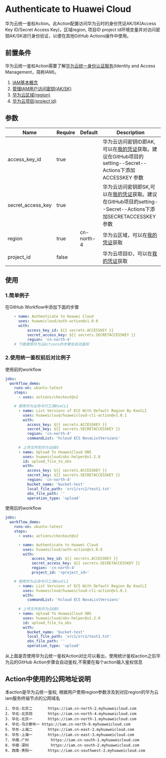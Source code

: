 # Authenticate to Huawei Cloud

华为云统一鉴权Action。此Action配置访问华为云时的身份凭证AK/SK(Access Key ID/Secret Access Key)，区域region, 项目ID project id环境变量并对访问密钥AK/SK进行身份验证，以便在其他GitHub Actions操作中使用。  

## 前置条件
华为云统一鉴权Action需要了解[华为云统一身份认证服务](https://support.huaweicloud.com/iam/index.html)(Identity and Access Management，简称IAM)。  
1. [IAM基本概念](https://support.huaweicloud.com/productdesc-iam/iam_01_0023.html)  
2. [管理IAM用户访问密钥(AK/SK)](https://support.huaweicloud.com/usermanual-iam/iam_02_0003.html)  
3. [华为云区域(region)](https://support.huaweicloud.com/iam_faq/iam_01_0011.html)  
4. [华为云项目(project id)](https://support.huaweicloud.com/usermanual-iam/iam_05_0001.html)  

## 参数  

| Name          | Require | Default | Description |
| ------------- | ------- | ------- | ----------- |
| access_key_id    |   true    |         | 华为云访问密钥ID即AK,可以在[我的凭证](https://support.huaweicloud.com/usermanual-ca/ca_01_0003.html?utm_campaign=ua&utm_content=ca&utm_term=console)获取。建议在GitHub项目的setting--Secret--Actions下添加 ACCESSKEY 参数|
| secret_access_key    |   true    |         | 华为云访问密钥即SK,可以在[我的凭证](https://support.huaweicloud.com/usermanual-ca/ca_01_0003.html?utm_campaign=ua&utm_content=ca&utm_term=console)获取。建议在GitHub项目的setting--Secret--Actions下添加SECRETACCESSKEY 参数|
| region    |   true        |     cn-north-4    | 华为云区域，可以在[我的凭证](https://console.huaweicloud.com/iam/?locale=zh-cn#/mine/apiCredential)获取|
| project_id    |   false    |         | 华为云项目ID，可以在[我的凭证](https://console.huaweicloud.com/iam/?locale=zh-cn#/mine/apiCredential)获取|  


## 使用
### 1.简单例子
在GitHub Workflow中添加下面的步骤
```yaml
    - name: Authenticate to Huawei Cloud
      uses: huaweicloud/auth-action@v1.0.0
      with: 
          access_key_id: ${{ secrets.ACCESSKEY }} 
          secret_access_key: ${{ secrets.SECRETACCESSKEY }}
          region: 'cn-north-4'
    # 下面使用华为云Actions的步骤会自动鉴权
```  
### 2.使用统一鉴权前后对比例子
使用前的workflow
```yaml
jobs:
  workflow_demo:
    runs-on: ubuntu-latest
    steps:
      - uses: actions/checkout@v2

    # 使用华为云命令行工具KooCLI
      - name: List Versions of ECS With Default Region By KooCLI 
        uses: huaweicloud/huaweicloud-cli-action@v1.0.1
        with:
          access_key: ${{ secrets.ACCESSKEY }}
          secret_key: ${{ secrets.SECRETACCESSKEY }}
          region: 'cn-north-4'
          commandList: 'hcloud ECS NovaListVersions'
      
      # 上传文件到华为云OBS
      - name: Upload To HuaweiCloud OBS
        uses: huaweicloud/obs-helper@v1.2.0
        id: upload_file_to_obs
        with:
          access_key: ${{ secrets.ACCESSKEY }}
          secret_key: ${{ secrets.SECRETACCESSKEY }}
          region: 'cn-north-4'
          bucket_name: 'bucket-test'
          local_file_path: 'src1/src2/test1.txt'
          obs_file_path: ''
          operation_type: 'upload'
``` 
使用后的workflow
```yaml
jobs:
  workflow_demo:
    runs-on: ubuntu-latest
    steps:
      - uses: actions/checkout@v2

      - name: Authenticate to Huawei Cloud
        uses: huaweicloud/auth-action@v1.0.0
        with: 
            access_key_id: ${{ secrets.ACCESSKEY }} 
            secret_access_key: ${{ secrets.SECRETACCESSKEY }}
            region: 'cn-north-4'
            project_id: '<project_id>'

    # 使用华为云命令行工具KooCLI
      - name: List Versions of ECS With Default Region By KooCLI 
        uses: huaweicloud/huaweicloud-cli-action@v1.0.1
        with:
          commandList: 'hcloud ECS NovaListVersions'
      
      # 上传文件到华为云OBS
      - name: Upload To HuaweiCloud OBS
        uses: huaweicloud/obs-helper@v1.2.0
        id: upload_file_to_obs
        with:
          bucket_name: 'bucket-test'
          local_file_path: 'src1/src2/test1.txt'
          obs_file_path: ''
          operation_type: 'upload'

``` 
从上面是否使用华为云统一鉴权Action对比可以看出，使用统计鉴权action之后华为云的GitHub Action步骤会自动鉴权,不需要在每个action输入鉴权信息

## Action中使用的公网地址说明
本action是华为云统一鉴权, 根据用户使用region参数涉及到对应region的华为云iam服务终端节点的公网域名
```
1. 华北-北京二	    https://iam.cn-north-2.myhuaweicloud.com	
2. 华北-北京四	    https://iam.cn-north-4.myhuaweicloud.com		
3. 华北-北京一	    https://iam.cn-north-1.myhuaweicloud.com
4. 华北-乌兰察布一	https://iam.cn-north-9.myhuaweicloud.com
5. 华东-上海二	    https://iam.cn-east-2.myhuaweicloud.com	
6. 华东-上海一	    https://iam.cn-east-3.myhuaweicloud.com
7. 华南-广州	      https://iam.cn-south-1.myhuaweicloud.com	
8. 华南-深圳	      https://iam.cn-south-2.myhuaweicloud.com	
9. 西南-贵阳一	    https://iam.cn-southwest-2.myhuaweicloud.com
```
